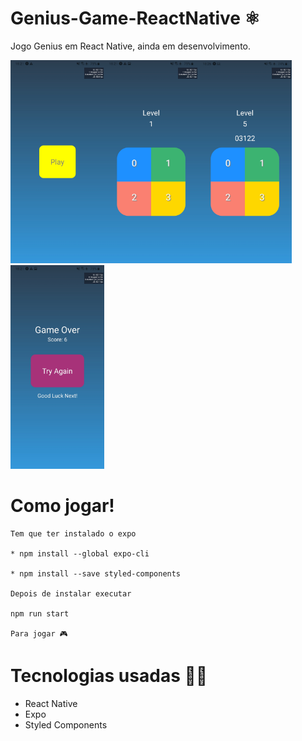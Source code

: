 # Genius-Game-ReactNative ⚛
Jogo Genius em React Native, ainda em desenvolvimento.

<img src="/ImagesReadme/play.jpeg" width="150"><img src="/ImagesReadme/game.jpeg" width="150"><img src="/ImagesReadme/gameplay.jpeg" width="150"><img src="/ImagesReadme/gameover.jpeg" width="150">




# Como jogar!

    Tem que ter instalado o expo 

    * npm install --global expo-cli

    * npm install --save styled-components

    Depois de instalar executar

    npm run start

    Para jogar 🎮






# Tecnologias usadas 🐱‍💻
  
 * React Native
 * Expo
 * Styled Components
 
 
